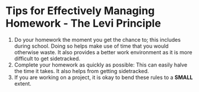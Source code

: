 # Tips for Effectively Managing Homework - The Levi Principle
1. Do your homework the moment you get the chance to; this includes during school. Doing so helps make use of time that you would otherwise waste. It also provides a better work environment as it is more difficult to get sidetracked.
2. Complete your homework as quickly as possible: This can easily halve the time it takes. It also helps from getting sidetracked.
3. If you are working on a project, it is okay to bend these rules to a **SMALL** extent.
